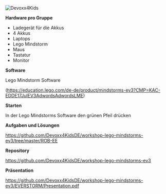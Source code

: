 ![Devoxx4Kids](http://www.devoxx4kids.de/wp-content/uploads/2015/07/cropped-header_hp.jpg)

**Hardware pro Gruppe**

* Ladegerät für die Akkus
* 4 Akkus
* Laptops
* Lego Mindstorm
* Maus
* Tastatur
* Monitor


**Software**

Lego Mindstorm Software 

(https://education.lego.com/de-de/product/mindstorms-ev3?CMP=KAC-EDDE17JulEV3AdwordsAdwordsLME)

**Starten**

In der Lego Mindstorms Software den grünen Pfeil drücken

**Aufgaben und Lösungen**

https://github.com/Devoxx4KidsDE/workshop-lego-mindstorms-ev3/tree/master/ROB-EE

**Repository**

https://github.com/Devoxx4KidsDE/workshop-lego-mindstorms-ev3

**Präsentation**
 
 https://github.com/Devoxx4KidsDE/workshop-lego-mindstorms-ev3/EVERSTORM/Presentation.pdf 
